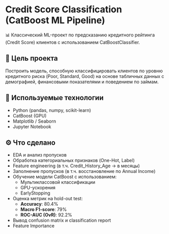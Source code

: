 # Credit Score Classification (CatBoost ML Pipeline)

📊 Классический ML-проект по предсказанию кредитного рейтинга (Credit Score) клиентов с использованием CatBoostClassifier.

## 📌 Цель проекта

Построить модель, способную классифицировать клиентов по уровню кредитного риска (Poor, Standard, Good) на основе табличных данных с демографией, финансовыми показателями и поведением по займам.

## 🧠 Используемые технологии

- Python (pandas, numpy, scikit-learn)
- CatBoost (GPU)
- Matplotlib / Seaborn
- Jupyter Notebook

## ⚙️ Что сделано

- EDA и анализ пропусков
- Обработка категориальных признаков (One-Hot, Label)
- Feature engineering (в т.ч. Credit_History_Age → в месяцы)
- Заполнение пропусков (в т.ч. восстановление по Annual Income)
- Обучение модели CatBoost с использованием:
  - Мультиклассовой классификации
  - GPU-ускорения
  - EarlyStopping
- Оценка метрик на hold-out test:
  - **Accuracy**: 80.4%
  - **Macro F1-score**: 79%
  - **ROC-AUC (OvR)**: 92.2%
- Вывод confusion matrix и classification report
- Feature Importance



